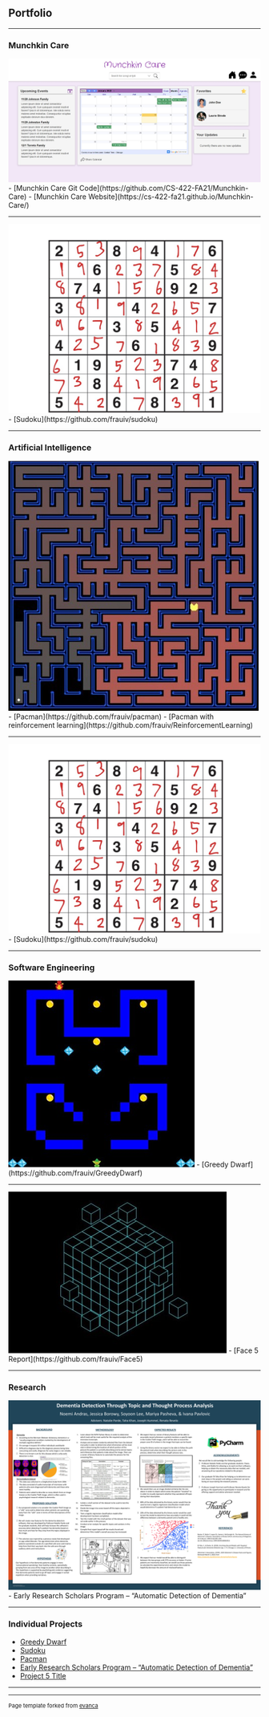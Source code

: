 ## Portfolio

---

### Munchkin Care 

<img src="images/munchkin_care.jpeg?raw=true"/>
- [Munchkin Care Git Code](https://github.com/CS-422-FA21/Munchkin-Care)
- [Munchkin Care Website](https://cs-422-fa21.github.io/Munchkin-Care/)

---
<img src="images/sudoku.jpg?raw=true"/>
- [Sudoku](https://github.com/frauiv/sudoku)

---

### Artificial Intelligence 

<img src="images/pacman.jpg?raw=true"/>
- [Pacman](https://github.com/frauiv/pacman)
- [Pacman with reinforcement learning](https://github.com/frauiv/ReinforcementLearning)

---
<img src="images/sudoku.jpg?raw=true"/>
- [Sudoku](https://github.com/frauiv/sudoku)

---

### Software Engineering

<img src="images/greedydwarf.jpg?raw=true"/>
- [Greedy Dwarf](https://github.com/frauiv/GreedyDwarf)

---

<img src="images/face5.jpg?raw=true"/>
- [Face 5 Report](https://github.com/frauiv/Face5)

---

### Research

<img src="images/poster.png?raw=true"/>
- Early Research Scholars Program – “Automatic Detection of Dementia”

---

### Individual Projects

- [Greedy Dwarf](http://example.com/)
- [Sudoku](http://example.com/)
- [Pacman](http://example.com/)
- [Early Research Scholars Program – “Automatic Detection of Dementia”](http://example.com/)
- [Project 5 Title](http://example.com/)

---




---
<p style="font-size:11px">Page template forked from <a href="https://github.com/evanca/quick-portfolio">evanca</a></p>
<!-- Remove above link if you don't want to attibute -->

